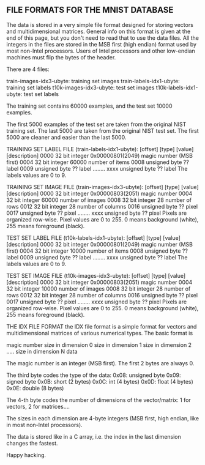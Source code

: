 ## FILE FORMATS FOR THE MNIST DATABASE
The data is stored in a very simple file format designed for storing vectors and multidimensional matrices. General info on this format is given at the end of this page, but you don't need to read that to use the data files.
All the integers in the files are stored in the MSB first (high endian) format used by most non-Intel processors. Users of Intel processors and other low-endian machines must flip the bytes of the header.

There are 4 files:

train-images-idx3-ubyte: training set images
train-labels-idx1-ubyte: training set labels
t10k-images-idx3-ubyte:  test set images
t10k-labels-idx1-ubyte:  test set labels

The training set contains 60000 examples, and the test set 10000 examples.

The first 5000 examples of the test set are taken from the original NIST training set. The last 5000 are taken from the original NIST test set. The first 5000 are cleaner and easier than the last 5000.

TRAINING SET LABEL FILE (train-labels-idx1-ubyte):
[offset] [type]          [value]          [description]
0000     32 bit integer  0x00000801(2049) magic number (MSB first)
0004     32 bit integer  60000            number of items
0008     unsigned byte   ??               label
0009     unsigned byte   ??               label
........
xxxx     unsigned byte   ??               label
The labels values are 0 to 9.

TRAINING SET IMAGE FILE (train-images-idx3-ubyte):
[offset] [type]          [value]          [description]
0000     32 bit integer  0x00000803(2051) magic number
0004     32 bit integer  60000            number of images
0008     32 bit integer  28               number of rows
0012     32 bit integer  28               number of columns
0016     unsigned byte   ??               pixel
0017     unsigned byte   ??               pixel
........
xxxx     unsigned byte   ??               pixel
Pixels are organized row-wise. Pixel values are 0 to 255. 0 means background (white), 255 means foreground (black).

TEST SET LABEL FILE (t10k-labels-idx1-ubyte):
[offset] [type]          [value]          [description]
0000     32 bit integer  0x00000801(2049) magic number (MSB first)
0004     32 bit integer  10000            number of items
0008     unsigned byte   ??               label
0009     unsigned byte   ??               label
........
xxxx     unsigned byte   ??               label
The labels values are 0 to 9.

TEST SET IMAGE FILE (t10k-images-idx3-ubyte):
[offset] [type]          [value]          [description]
0000     32 bit integer  0x00000803(2051) magic number
0004     32 bit integer  10000            number of images
0008     32 bit integer  28               number of rows
0012     32 bit integer  28               number of columns
0016     unsigned byte   ??               pixel
0017     unsigned byte   ??               pixel
........
xxxx     unsigned byte   ??               pixel
Pixels are organized row-wise. Pixel values are 0 to 255. 0 means background (white), 255 means foreground (black).
 
THE IDX FILE FORMAT
the IDX file format is a simple format for vectors and multidimensional matrices of various numerical types.
The basic format is

magic number
size in dimension 0
size in dimension 1
size in dimension 2
.....
size in dimension N
data

The magic number is an integer (MSB first). The first 2 bytes are always 0.

The third byte codes the type of the data:
0x08: unsigned byte
0x09: signed byte
0x0B: short (2 bytes)
0x0C: int (4 bytes)
0x0D: float (4 bytes)
0x0E: double (8 bytes)

The 4-th byte codes the number of dimensions of the vector/matrix: 1 for vectors, 2 for matrices....

The sizes in each dimension are 4-byte integers (MSB first, high endian, like in most non-Intel processors).

The data is stored like in a C array, i.e. the index in the last dimension changes the fastest.
 
 
Happy hacking.